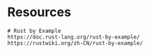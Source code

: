 # Resources
```
# Rust by Example
https://doc.rust-lang.org/rust-by-example/
https://rustwiki.org/zh-CN/rust-by-example/
```